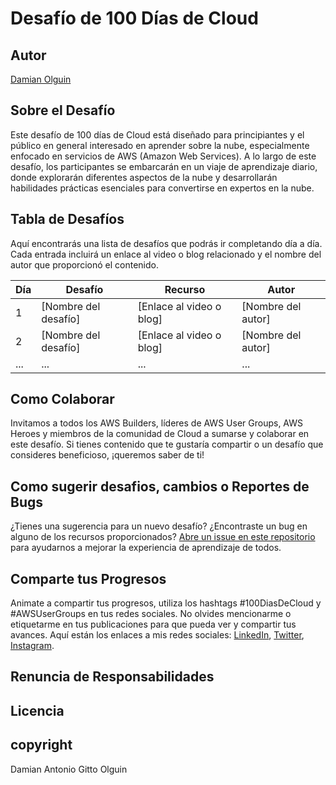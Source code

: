 

# Desafío de 100 Días de Cloud

## Autor
[Damian Olguin](https://github.com/dolguin-)

## Sobre el Desafío
Este desafío de 100 días de Cloud está diseñado para principiantes y el público en general interesado en aprender sobre la nube, especialmente enfocado en servicios de AWS (Amazon Web Services). A lo largo de este desafío, los participantes se embarcarán en un viaje de aprendizaje diario, donde explorarán diferentes aspectos de la nube y desarrollarán habilidades prácticas esenciales para convertirse en expertos en la nube.

## Tabla de Desafíos
Aquí encontrarás una lista de desafíos que podrás ir completando día a día. Cada entrada incluirá un enlace al video o blog relacionado y el nombre del autor que proporcionó el contenido.

| Día | Desafío | Recurso | Autor |
| --- | ------- | ------- | ----- |
| 1   | [Nombre del desafío] | [Enlace al video o blog] | [Nombre del autor] |
| 2   | [Nombre del desafío] | [Enlace al video o blog] | [Nombre del autor] |
| ... | ...                 | ...                     | ...               |

## Como Colaborar
Invitamos a todos los AWS Builders, líderes de AWS User Groups, AWS Heroes y miembros de la comunidad de Cloud a sumarse y colaborar en este desafío. Si tienes contenido que te gustaría compartir o un desafío que consideres beneficioso, ¡queremos saber de ti!

## Como sugerir desafios, cambios o Reportes de Bugs
¿Tienes una sugerencia para un nuevo desafío? ¿Encontraste un bug en alguno de los recursos proporcionados? [Abre un issue en este repositorio](https://github.com/AWS101/100DiasDeCloud/issues) para ayudarnos a mejorar la experiencia de aprendizaje de todos.

## Comparte tus Progresos

Animate a compartir tus progresos, utiliza los hashtags #100DiasDeCloud y #AWSUserGroups en tus redes sociales. 
No olvides mencionarme o etiquetarme en tus publicaciones para que pueda ver y compartir tus avances. Aquí están los enlaces a mis redes sociales: [LinkedIn](https://www.linkedin.com/in/damianolguin/), [Twitter](https://twitter.com/enlink), [Instagram](URL_de_Instagram).

## Renuncia de Responsabilidades

## Licencia

## copyright
Damian Antonio Gitto Olguin